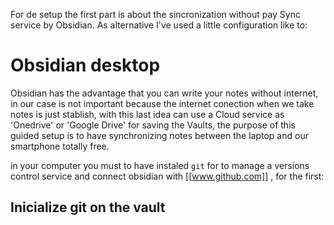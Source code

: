 For de setup the first part is about the sincronization without pay Sync service by Obsidian.
As alternative I've used a little configuration like to:
# Obsidian desktop
Obsidian has the advantage that you can write your notes without internet, in our case is not important because the internet conection when we take notes is just stablish, with this last idea can use a Cloud service as 'Onedrive' or 'Google Drive' for saving the Vaults, the purpose of this guided setup is to have synchronizing notes between the laptop and our smartphone totally free.

in your computer you must to have instaled `git` for to manage a versions control service and connect obsidian with [[www.github.com]] , for the first:
## Inicialize git on the vault